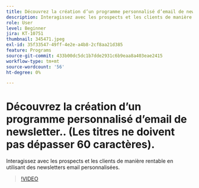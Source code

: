 ```yaml
---
title: Découvrez la création d’un programme personnalisé d’email de newsletter.. (Les titres ne doivent pas dépasser 60 caractères).
description: Interagissez avec les prospects et les clients de manière rentable en utilisant des newsletters email personnalisées.
role: User
level: Beginner
jira: KT-10751
thumbnail: 345471.jpeg
exl-id: 35f33547-49ff-4e2e-a4b8-2cf8aa21d385
feature: Programs
source-git-commit: 433b00dc5dc1b7dde2931c6b9eaa8a403eae2415
workflow-type: tm+mt
source-wordcount: '56'
ht-degree: 0%

---
```


# Découvrez la création d’un programme personnalisé d’email de newsletter.. (Les titres ne doivent pas dépasser 60 caractères).

Interagissez avec les prospects et les clients de manière rentable en utilisant des newsletters email personnalisées.

>[!VIDEO](https://video.tv.adobe.com/v/345471/?quality=12&learn=on)

